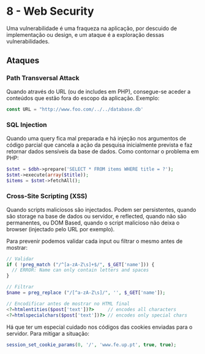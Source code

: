 # 8 - Web Security

Uma vulnerabilidade é uma fraqueza na aplicação, por descuido de implementação ou design, e um ataque é a exploração dessas vulnerabilidades. 

## Ataques

### Path Transversal Attack

Quando através do URL (ou de includes em PHP), consegue-se aceder a conteúdos que estão fora do escopo da aplicação. Exemplo:

```js
const URL = "http://www.foo.com/../../database.db'
```

### SQL Injection

Quando uma query fica mal preparada e há injeção nos argumentos de código parcial que cancela a ação da pesquisa inicialmente prevista e faz retornar dados sensíveis da base de dados. Como contornar o problema em PHP:

```php
$stmt = $dbh->prepare('SELECT * FROM items WHERE title = ?');
$stmt->execute(array($title));
$items = $stmt->fetchAll();
```

### Cross-Site Scripting (XSS)

Quando scripts maliciosos são injectados. Podem ser persistentes, quando são storage na base de dados ou servidor, e reflected, quando não são permanentes, ou DOM Based, quando o script malicioso não deixa o browser (injectado pelo URL por exemplo).

Para prevenir podemos validar cada input ou filtrar o mesmo antes de mostrar:

```php
// Validar
if ( !preg_match ("/^[a-zA-Z\s]+$/", $_GET['name'])) {
  // ERROR: Name can only contain letters and spaces
}

// Filtrar
$name = preg_replace ("/[^a-zA-Z\s]/", '', $_GET['name']);

// Encodificar antes de mostrar no HTML final
<?=htmlentities($post['text'])?>     // encodes all characters
<?=htmlspecialchars($post['text'])?> // encodes only special chars
```

Há que ter um especial cuidado nos códigos das cookies enviadas para o servidor. Para mitigar a situação:

```php
session_set_cookie_params(0, '/', 'www.fe.up.pt', true, true);
```


